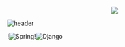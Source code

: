 <p align="center"><img src="https://user-images.githubusercontent.com/24632817/91653139-edb32e80-ead8-11ea-9ac8-0c71d82f8625.gif"></p>


![header](https://capsule-render.vercel.app/api?type=waving&color=auto&customColorList=19&height=300&section=header&text=Junyoung%20Kim&fontSize=90&desc=I%20can%20do%20this%20all%20day.&descAlign=50&descAlignY=70)

!<img alt="Spring" src ="https://img.shields.io/badge/Spring-6DB33F.svg?&style=for-the-badge&logo=Spring&logoColor=white"/>!<img alt="Django" src ="https://img.shields.io/badge/Django-092E20.svg?&style=for-the-badge&logo=Django&logoColor=white"/>


